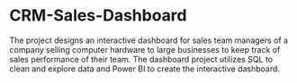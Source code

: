# CRM-Sales-Dashboard
 The project designs an interactive dashboard for sales team managers of a company selling computer hardware to large businesses to keep track of sales performance of their team. The dashboard project utilizes SQL to clean and explore data and Power BI to create the interactive dashboard.
